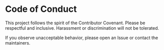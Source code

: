 # Code of Conduct

This project follows the spirit of the Contributor Covenant.
Please be respectful and inclusive. Harassment or discrimination will not be tolerated.

If you observe unacceptable behavior, please open an Issue or contact the maintainers.
